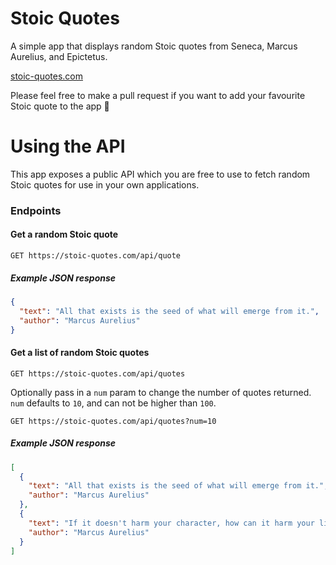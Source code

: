 # Stoic Quotes

A simple app that displays random Stoic quotes from Seneca, Marcus Aurelius, and Epictetus.

[stoic-quotes.com](https://stoic-quotes.com)

Please feel free to make a pull request if you want to add your favourite Stoic quote to the app 🙂

# Using the API

This app exposes a public API which you are free to use to fetch random Stoic quotes for use in your own applications.

### Endpoints

#### Get a random Stoic quote

```
GET https://stoic-quotes.com/api/quote
```

##### Example JSON response

```json
{
  "text": "All that exists is the seed of what will emerge from it.",
  "author": "Marcus Aurelius"
}
```

#### Get a list of random Stoic quotes

```
GET https://stoic-quotes.com/api/quotes
```

Optionally pass in a `num` param to change the number of quotes returned.
`num` defaults to `10`, and can not be higher than `100`.

```
GET https://stoic-quotes.com/api/quotes?num=10
```

##### Example JSON response

```json
[
  {
    "text": "All that exists is the seed of what will emerge from it.",
    "author": "Marcus Aurelius"
  },
  {
    "text": "If it doesn't harm your character, how can it harm your life?",
    "author": "Marcus Aurelius"
  }
]
```
